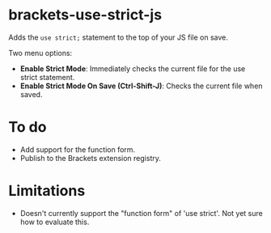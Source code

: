 brackets-use-strict-js
======================

Adds the `use strict;` statement to the top of your JS file on save.

Two menu options:
- __Enable Strict Mode__: Immediately checks the current file for the use strict statement.
- __Enable Strict Mode On Save (Ctrl-Shift-J)__: Checks the current file when saved.

# To do
- Add support for the function form.
- Publish to the Brackets extension registry.

# Limitations
- Doesn't currently support the "function form" of 'use strict'.  Not yet sure how to evaluate this.